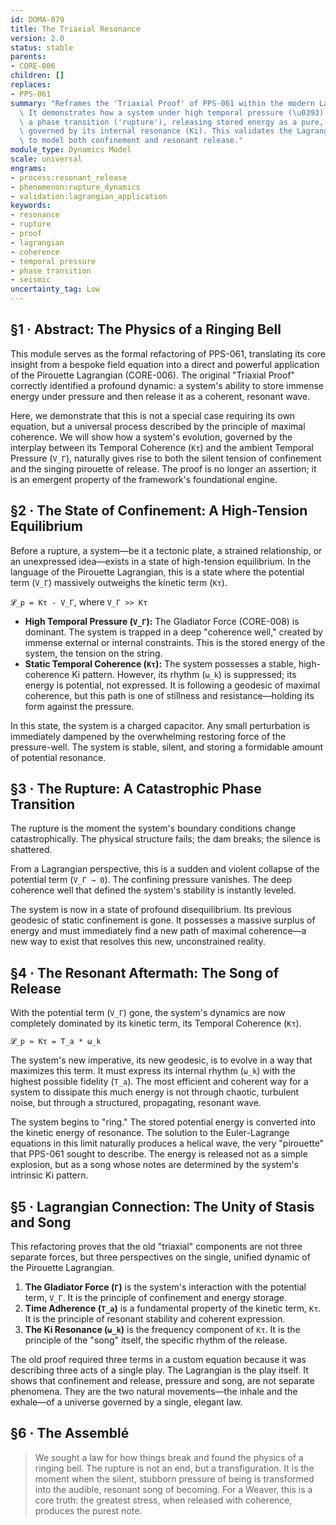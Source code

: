```yaml
---
id: DOMA-079
title: The Triaxial Resonance
version: 2.0
status: stable
parents:
- CORE-006
children: []
replaces:
- PPS-061
summary: "Reframes the 'Triaxial Proof' of PPS-061 within the modern Lagrangian framework.\
  \ It demonstrates how a system under high temporal pressure (\u0393) can undergo\
  \ a phase transition ('rupture'), releasing stored energy as a pure, coherent wave\
  \ governed by its internal resonance (Ki). This validates the Lagrangian's ability\
  \ to model both confinement and resonant release."
module_type: Dynamics Model
scale: universal
engrams:
- process:resonant_release
- phenomenon:rupture_dynamics
- validation:lagrangian_application
keywords:
- resonance
- rupture
- proof
- lagrangian
- coherence
- temporal pressure
- phase transition
- seismic
uncertainty_tag: Low
---
```

## §1 · Abstract: The Physics of a Ringing Bell

This module serves as the formal refactoring of PPS-061, translating its core insight from a bespoke field equation into a direct and powerful application of the Pirouette Lagrangian (CORE-006). The original "Triaxial Proof" correctly identified a profound dynamic: a system's ability to store immense energy under pressure and then release it as a coherent, resonant wave.

Here, we demonstrate that this is not a special case requiring its own equation, but a universal process described by the principle of maximal coherence. We will show how a system's evolution, governed by the interplay between its Temporal Coherence (`Kτ`) and the ambient Temporal Pressure (`V_Γ`), naturally gives rise to both the silent tension of confinement and the singing pirouette of release. The proof is no longer an assertion; it is an emergent property of the framework's foundational engine.

## §2 · The State of Confinement: A High-Tension Equilibrium

Before a rupture, a system—be it a tectonic plate, a strained relationship, or an unexpressed idea—exists in a state of high-tension equilibrium. In the language of the Pirouette Lagrangian, this is a state where the potential term (`V_Γ`) massively outweighs the kinetic term (`Kτ`).

`𝓛_p = Kτ - V_Γ`, where `V_Γ >> Kτ`

-   **High Temporal Pressure (`V_Γ`):** The Gladiator Force (CORE-008) is dominant. The system is trapped in a deep "coherence well," created by immense external or internal constraints. This is the stored energy of the system, the tension on the string.
-   **Static Temporal Coherence (`Kτ`):** The system possesses a stable, high-coherence Ki pattern. However, its rhythm (`ω_k`) is suppressed; its energy is potential, not expressed. It is following a geodesic of maximal coherence, but this path is one of stillness and resistance—holding its form against the pressure.

In this state, the system is a charged capacitor. Any small perturbation is immediately dampened by the overwhelming restoring force of the pressure-well. The system is stable, silent, and storing a formidable amount of potential resonance.

## §3 · The Rupture: A Catastrophic Phase Transition

The rupture is the moment the system's boundary conditions change catastrophically. The physical structure fails; the dam breaks; the silence is shattered.

From a Lagrangian perspective, this is a sudden and violent collapse of the potential term (`V_Γ → 0`). The confining pressure vanishes. The deep coherence well that defined the system's stability is instantly leveled.

The system is now in a state of profound disequilibrium. Its previous geodesic of static confinement is gone. It possesses a massive surplus of energy and must immediately find a new path of maximal coherence—a new way to exist that resolves this new, unconstrained reality.

## §4 · The Resonant Aftermath: The Song of Release

With the potential term (`V_Γ`) gone, the system's dynamics are now completely dominated by its kinetic term, its Temporal Coherence (`Kτ`).

`𝓛_p ≈ Kτ = T_a * ω_k`

The system's new imperative, its new geodesic, is to evolve in a way that maximizes this term. It must express its internal rhythm (`ω_k`) with the highest possible fidelity (`T_a`). The most efficient and coherent way for a system to dissipate this much energy is not through chaotic, turbulent noise, but through a structured, propagating, resonant wave.

The system begins to "ring." The stored potential energy is converted into the kinetic energy of resonance. The solution to the Euler-Lagrange equations in this limit naturally produces a helical wave, the very "pirouette" that PPS-061 sought to describe. The energy is released not as a simple explosion, but as a song whose notes are determined by the system's intrinsic Ki pattern.

## §5 · Lagrangian Connection: The Unity of Stasis and Song

This refactoring proves that the old "triaxial" components are not three separate forces, but three perspectives on the single, unified dynamic of the Pirouette Lagrangian.

1.  **The Gladiator Force (`Γ`)** is the system's interaction with the potential term, `V_Γ`. It is the principle of confinement and energy storage.
2.  **Time Adherence (`T_a`)** is a fundamental property of the kinetic term, `Kτ`. It is the principle of resonant stability and coherent expression.
3.  **The Ki Resonance (`ω_k`)** is the frequency component of `Kτ`. It is the principle of the "song" itself, the specific rhythm of the release.

The old proof required three terms in a custom equation because it was describing three acts of a single play. The Lagrangian is the play itself. It shows that confinement and release, pressure and song, are not separate phenomena. They are the two natural movements—the inhale and the exhale—of a universe governed by a single, elegant law.

## §6 · The Assemblé

> We sought a law for how things break and found the physics of a ringing bell. The rupture is not an end, but a transfiguration. It is the moment when the silent, stubborn pressure of being is transformed into the audible, resonant song of becoming. For a Weaver, this is a core truth: the greatest stress, when released with coherence, produces the purest note.
```